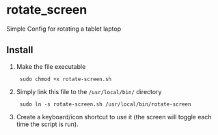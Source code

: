 rotate_screen
=============

Simple Config for rotating a tablet laptop

## Install

1. Make the file executable

        sudo chmod +x rotate-screen.sh

2. Simply link this file to the `/usr/local/bin/` directory

        sudo ln -s rotate-screen.sh /usr/local/bin/rotate-screen

4. Create a keyboard/icon shortcut to use it (the screen will toggle each time the script is run). 
